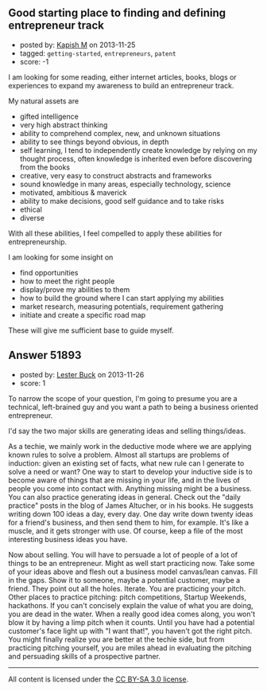 ## Good starting place to finding and defining entrepreneur track

- posted by: [Kapish M](https://stackexchange.com/users/-1/18365-kapish-m) on 2013-11-25
- tagged: `getting-started`, `entrepreneurs`, `patent`
- score: -1

<p>I am looking for some reading, either internet articles, books, blogs or experiences to expand my awareness to build an entrepreneur track. </p>

<p>My natural assets are </p>

<ul>
<li>gifted intelligence</li>
<li>very high abstract thinking</li>
<li>ability to comprehend complex, new, and unknown situations </li>
<li>ability to see things beyond obvious, in depth </li>
<li>self learning, I tend to independently create knowledge by relying on my thought process, often knowledge is inherited even before discovering from the books   </li>
<li>creative, very easy to construct abstracts and frameworks  </li>
<li>sound knowledge in many areas, especially technology, science</li>
<li>motivated, ambitious &amp; maverick </li>
<li>ability to make decisions, good self guidance and to take risks</li>
<li>ethical</li>
<li>diverse </li>
</ul>

<p>With all these abilities, I feel compelled to apply these abilities for entrepreneurship.</p>

<p>I am looking for some insight on  </p>

<ul>
<li>find opportunities  </li>
<li>how to meet the right people</li>
<li>display/prove my abilities to them</li>
<li>how to build the ground where I can start applying my abilities</li>
<li>market research, measuring potentials, requirement gathering</li>
<li>initiate and create a specific road map</li>
</ul>

<p>These will give me sufficient base to guide myself. </p>



## Answer 51893

- posted by: [Lester Buck](https://stackexchange.com/users/-1/29809-lester-buck) on 2013-11-26
- score: 1

<p>To narrow the scope of your question, I'm going to presume you are a technical, left-brained guy and you want a path to being a business oriented entrepreneur.</p>

<p>I'd say the two major skills are generating ideas and selling things/ideas.</p>

<p>As a techie, we mainly work in the deductive mode where we are applying known rules to solve a problem.  Almost all startups are problems of induction: given an existing set of facts, what new rule can I generate to solve a need or want?  One way to start to develop your inductive side is to become aware of things that are missing in your life, and in the lives of people you come into contact with.  Anything missing might be a business.  You can also practice generating ideas in general.  Check out the "daily practice" posts in the blog of James Altucher, or in his books.  He suggests writing down 100 ideas a day, every day.  One day write down twenty ideas for a friend's business, and then send them to him, for example.  It's like a muscle, and it gets stronger with use.  Of course, keep a file of the most interesting business ideas you have.</p>

<p>Now about selling.  You will have to persuade a lot of people of a lot of things to be an entrepreneur.  Might as well start practicing now.  Take some of your ideas above and flesh out a business model canvas/lean canvas.  Fill in the gaps.  Show it to someone, maybe a potential customer, maybe a friend.  They point out all the holes.  Iterate.  You are practicing your pitch.  Other places to practice pitching:  pitch competitions, Startup Weekends, hackathons.  If you can't concisely explain the value of what you are doing, you are dead in the water.  When a really good idea comes along, you won't blow it by having a limp pitch when it counts.  Until you have had a potential customer's face light up with "I want that!", you haven't got the right pitch.  You might finally realize you are better at the techie side, but from practicing pitching yourself, you are miles ahead in evaluating the pitching and persuading skills of a prospective partner.</p>




---

All content is licensed under the [CC BY-SA 3.0 license](https://creativecommons.org/licenses/by-sa/3.0/).
